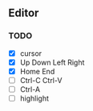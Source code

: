 ## Editor
### TODO
- [x] cursor
- [x] Up Down Left Right
- [x] Home End
- [ ] Ctrl-C Ctrl-V
- [ ] Ctrl-A
- [ ] highlight